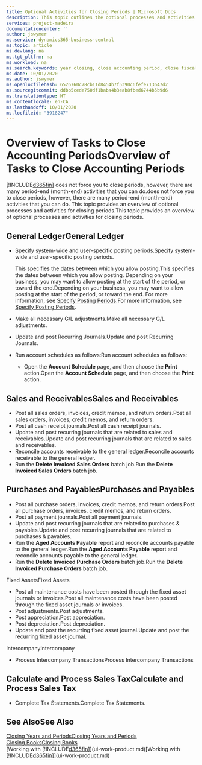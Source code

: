 ```yaml
---
title: Optional Activities for Closing Periods | Microsoft Docs
description: This topic outlines the optional processes and activities for closing accounting periods in Business Central.
services: project-madeira
documentationcenter: ''
author: jswymer
ms.service: dynamics365-business-central
ms.topic: article
ms.devlang: na
ms.tgt_pltfrm: na
ms.workload: na
ms.search.keywords: year closing, close accounting period, close fiscal year, aging, creditor payments, vendor payments
ms.date: 10/01/2020
ms.author: jswymer
ms.openlocfilehash: 6526760c78cb11d8454b7f5390c6fefe713647d2
ms.sourcegitcommit: ddbb5cede750df1baba4b3eab8fbed6744b5b9d6
ms.translationtype: HT
ms.contentlocale: en-CA
ms.lasthandoff: 10/01/2020
ms.locfileid: "3918247"
---
```

# <a name="overview-of-tasks-to-close-accounting-periods"></a><span data-ttu-id="1ff64-103">Overview of Tasks to Close Accounting Periods</span><span class="sxs-lookup"><span data-stu-id="1ff64-103">Overview of Tasks to Close Accounting Periods</span></span>
[!INCLUDE[d365fin](includes/d365fin_md.md)] <span data-ttu-id="1ff64-104">does not force you to close periods, however, there are many period-end (month-end) activities that you can do.</span><span class="sxs-lookup"><span data-stu-id="1ff64-104">does not force you to close periods, however, there are many period-end (month-end) activities that you can do.</span></span> <span data-ttu-id="1ff64-105">This topic provides an overview of optional processes and activities for closing periods.</span><span class="sxs-lookup"><span data-stu-id="1ff64-105">This topic provides an overview of optional processes and activities for closing periods.</span></span>  

## <a name="general-ledger"></a><span data-ttu-id="1ff64-106">General Ledger</span><span class="sxs-lookup"><span data-stu-id="1ff64-106">General Ledger</span></span>
* <span data-ttu-id="1ff64-107">Specify system-wide and user-specific posting periods.</span><span class="sxs-lookup"><span data-stu-id="1ff64-107">Specify system-wide and user-specific posting periods.</span></span>  

    <span data-ttu-id="1ff64-108">This specifies the dates between which you allow posting.</span><span class="sxs-lookup"><span data-stu-id="1ff64-108">This specifies the dates between which you allow posting.</span></span> <span data-ttu-id="1ff64-109">Depending on your business, you may want to allow posting at the start of the period, or toward the end.</span><span class="sxs-lookup"><span data-stu-id="1ff64-109">Depending on your business, you may want to allow posting at the start of the period, or toward the end.</span></span> <span data-ttu-id="1ff64-110">For more information, see [Specify Posting Periods](finance-how-specify-posting-periods.md).</span><span class="sxs-lookup"><span data-stu-id="1ff64-110">For more information, see [Specify Posting Periods](finance-how-specify-posting-periods.md).</span></span>  
* <span data-ttu-id="1ff64-111">Make all necessary G/L adjustments.</span><span class="sxs-lookup"><span data-stu-id="1ff64-111">Make all necessary G/L adjustments.</span></span>  
* <span data-ttu-id="1ff64-112">Update and post Recurring Journals.</span><span class="sxs-lookup"><span data-stu-id="1ff64-112">Update and post Recurring Journals.</span></span>  
  <!--* Process Consolidations-->
* <span data-ttu-id="1ff64-113">Run account schedules as follows:</span><span class="sxs-lookup"><span data-stu-id="1ff64-113">Run account schedules as follows:</span></span>  
  * <span data-ttu-id="1ff64-114">Open the **Account Schedule** page, and then choose the **Print** action.</span><span class="sxs-lookup"><span data-stu-id="1ff64-114">Open the **Account Schedule** page, and then choose the **Print** action.</span></span>  

## <a name="sales-and-receivables"></a><span data-ttu-id="1ff64-115">Sales and Receivables</span><span class="sxs-lookup"><span data-stu-id="1ff64-115">Sales and Receivables</span></span>
* <span data-ttu-id="1ff64-116">Post all sales orders, invoices, credit memos, and return orders.</span><span class="sxs-lookup"><span data-stu-id="1ff64-116">Post all sales orders, invoices, credit memos, and return orders.</span></span>  
* <span data-ttu-id="1ff64-117">Post all cash receipt journals.</span><span class="sxs-lookup"><span data-stu-id="1ff64-117">Post all cash receipt journals.</span></span>  
* <span data-ttu-id="1ff64-118">Update and post recurring journals that are related to sales and receivables.</span><span class="sxs-lookup"><span data-stu-id="1ff64-118">Update and post recurring journals that are related to sales and receivables.</span></span>  
* <span data-ttu-id="1ff64-119">Reconcile accounts receivable to the general ledger.</span><span class="sxs-lookup"><span data-stu-id="1ff64-119">Reconcile accounts receivable to the general ledger.</span></span>  
* <span data-ttu-id="1ff64-120">Run the **Delete Invoiced Sales Orders** batch job.</span><span class="sxs-lookup"><span data-stu-id="1ff64-120">Run the **Delete Invoiced Sales Orders** batch job.</span></span>  

## <a name="purchases-and-payables"></a><span data-ttu-id="1ff64-121">Purchases and Payables</span><span class="sxs-lookup"><span data-stu-id="1ff64-121">Purchases and Payables</span></span>
* <span data-ttu-id="1ff64-122">Post all purchase orders, invoices, credit memos, and return orders.</span><span class="sxs-lookup"><span data-stu-id="1ff64-122">Post all purchase orders, invoices, credit memos, and return orders.</span></span>  
* <span data-ttu-id="1ff64-123">Post all payment journals.</span><span class="sxs-lookup"><span data-stu-id="1ff64-123">Post all payment journals.</span></span>  
* <span data-ttu-id="1ff64-124">Update and post recurring journals that are related to purchases & payables.</span><span class="sxs-lookup"><span data-stu-id="1ff64-124">Update and post recurring journals that are related to purchases & payables.</span></span>  
* <span data-ttu-id="1ff64-125">Run the **Aged Accounts Payable** report and reconcile accounts payable to the general ledger.</span><span class="sxs-lookup"><span data-stu-id="1ff64-125">Run the **Aged Accounts Payable** report and reconcile accounts payable to the general ledger.</span></span>  
* <span data-ttu-id="1ff64-126">Run the **Delete Invoiced Purchase Orders** batch job.</span><span class="sxs-lookup"><span data-stu-id="1ff64-126">Run the **Delete Invoiced Purchase Orders** batch job.</span></span>  

<span data-ttu-id="1ff64-127">Fixed Assets</span><span class="sxs-lookup"><span data-stu-id="1ff64-127">Fixed Assets</span></span>
* <span data-ttu-id="1ff64-128">Post all maintenance costs have been posted through the fixed asset journals or invoices.</span><span class="sxs-lookup"><span data-stu-id="1ff64-128">Post all maintenance costs have been posted through the fixed asset journals or invoices.</span></span>
* <span data-ttu-id="1ff64-129">Post adjustments.</span><span class="sxs-lookup"><span data-stu-id="1ff64-129">Post adjustments.</span></span>
* <span data-ttu-id="1ff64-130">Post appreciation.</span><span class="sxs-lookup"><span data-stu-id="1ff64-130">Post appreciation.</span></span>
* <span data-ttu-id="1ff64-131">Post depreciation.</span><span class="sxs-lookup"><span data-stu-id="1ff64-131">Post depreciation.</span></span>
* <span data-ttu-id="1ff64-132">Update and post the recurring fixed asset journal.</span><span class="sxs-lookup"><span data-stu-id="1ff64-132">Update and post the recurring fixed asset journal.</span></span>

<span data-ttu-id="1ff64-133">Intercompany</span><span class="sxs-lookup"><span data-stu-id="1ff64-133">Intercompany</span></span>
* <span data-ttu-id="1ff64-134">Process Intercompany Transactions</span><span class="sxs-lookup"><span data-stu-id="1ff64-134">Process Intercompany Transactions</span></span>

## <a name="calculate-and-process-sales-tax"></a><span data-ttu-id="1ff64-135">Calculate and Process Sales Tax</span><span class="sxs-lookup"><span data-stu-id="1ff64-135">Calculate and Process Sales Tax</span></span>
* <span data-ttu-id="1ff64-136">Complete Tax Statements.</span><span class="sxs-lookup"><span data-stu-id="1ff64-136">Complete Tax Statements.</span></span>  

## <a name="see-also"></a><span data-ttu-id="1ff64-137">See Also</span><span class="sxs-lookup"><span data-stu-id="1ff64-137">See Also</span></span>
[<span data-ttu-id="1ff64-138">Closing Years and Periods</span><span class="sxs-lookup"><span data-stu-id="1ff64-138">Closing Years and Periods</span></span>](year-close-years-periods.md)  
[<span data-ttu-id="1ff64-139">Closing Books</span><span class="sxs-lookup"><span data-stu-id="1ff64-139">Closing Books</span></span>](year-close-books.md)  
<span data-ttu-id="1ff64-140">[Working with [!INCLUDE[d365fin](includes/d365fin_md.md)]](ui-work-product.md)</span><span class="sxs-lookup"><span data-stu-id="1ff64-140">[Working with [!INCLUDE[d365fin](includes/d365fin_md.md)]](ui-work-product.md)</span></span>
